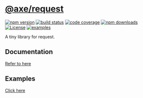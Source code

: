 # [@axe/request](https://www.npmjs.org/package/@axe/request)

[![npm version](https://img.shields.io/npm/v/@axe/request.svg)](https://www.npmjs.org/package/@axe/request)
[![build status](https://img.shields.io/travis/ansenhuang/axe.svg)](https://travis-ci.org/ansenhuang/axe)
[![code coverage](https://img.shields.io/codecov/c/github/ansenhuang/axe.svg)](https://codecov.io/gh/ansenhuang/axe)
[![npm downloads](https://img.shields.io/npm/dt/@axe/request.svg)](http://npm-stat.com/charts.html?package=@axe/request)
[![License](https://img.shields.io/npm/l/@axe/request.svg)](https://github.com/ansenhuang/axe/blob/master/LICENSE)
[![examples](https://img.shields.io/badge/examples-🚀-yellow.svg)](https://ansenhuang.github.io/axe/examples/request.html)

A tiny library for request.

## Documentation

[Refer to here](https://ansenhuang.github.io/axe/docs/modules/_axe_request.html)

## Examples

[Click here](https://ansenhuang.github.io/axe/examples/request.html)

